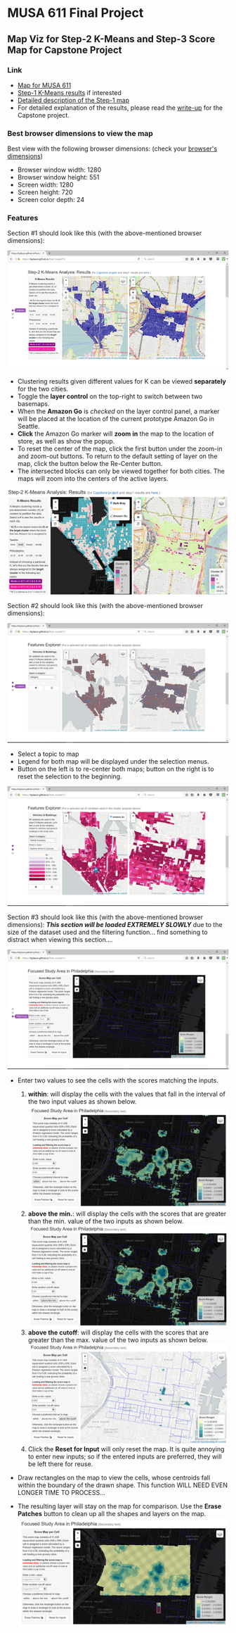 # MUSA 611 Final Project

## Map Viz for Step-2 K-Means and Step-3 Score Map for Capstone Project
### Link
- [Map for MUSA 611](https://laylasun.github.io/final_musa611/)
- [Step-1 K-Means results](https://laylasun.shinyapps.io/musa620_shinyFinal/) if interested
- [Detailed description of the Step-1 map](https://github.com/laylasun/musa620_shinyFinal/blob/master/app/about.md)
- For detailed explanation of the results, please read the [write-up](https://github.com/laylasun/musa620_shinyFinal/blob/master/addiontalFiles/musa800_writeup1.pdf) for the Capstone project.

### Best browser dimensions to view the map
Best view with the following browser dimensions: (check your [browser's dimensions](http://whatsmy.browsersize.com/))

- Browser window width:	1280
- Browser window height:	551
- Screen width:	1280
- Screen height:	720
- Screen color depth:	24

### Features

Section #1 should look like this (with the above-mentioned browser dimensions):

![section1](https://github.com/laylasun/final_musa611/blob/master/img/img001.png)

- Clustering results given different values for K can be viewed **separately** for the two cities.
- Toggle the **layer control** on the top-right to switch between two basemaps.
- When the **Amazon Go** is _checked_ on the layer control panel, a marker will be placed at the location of the current prototype Amazon Go in Seattle.
- __Click__ the Amazon Go marker will **zoom in** the map to the location of store, as well as show the popup.
- To reset the center of the map, click the first button under the zoom-in and zoom-out buttons. To return to the default setting of layer on the map, click the button below the Re-Center button.
- The intersected blocks can only be viewed together for both cities. The maps will zoom into the centers of the active layers.

![section2](https://github.com/laylasun/final_musa611/blob/master/img/img002.png)

Section #2 should look like this (with the above-mentioned browser dimensions):

![section3](https://github.com/laylasun/final_musa611/blob/master/img/img003.png)

- Select a topic to map
- Legend for both map will be displayed under the selection menus.
- Button on the left is to re-center both maps; button on the right is to reset the selection to the beginning.

![section4](https://github.com/laylasun/final_musa611/blob/master/img/img004.png)

Section #3 should look like this (with the above-mentioned browser dimensions):
**_This section will be loaded EXTREMELY SLOWLY_** due to the size of the dataset used and the filtering function... find something to distract when viewing this section....

![section5](https://github.com/laylasun/final_musa611/blob/master/img/img005.png)

- Enter two values to see the cells with the scores matching the inputs.
  1. __within__: will display the cells with the values that fall in the interval of the two input values as shown below.
  ![section6](https://github.com/laylasun/final_musa611/blob/master/img/img006.png)
  2. __above the min.__: will display the cells with the scores that are greater than the min. value of the two inputs as shown below.
  ![section7](https://github.com/laylasun/final_musa611/blob/master/img/img009.png)
  3. __above the cutoff__: will display the cells with the scores that are greater than the max. value of the two inputs as shown below.
  ![section8](https://github.com/laylasun/final_musa611/blob/master/img/img007.png)
  4. Click the **Reset for Input** will only reset the map. It is quite annoying to enter new inputs; so if the entered inputs are preferred, they will be left there for reuse.

- Draw rectangles on the map to view the cells, whose centroids fall within the boundary of the drawn shape. This function WILL NEED EVEN LONGER TIME TO PROCESS...
- The resulting layer will stay on the map for comparison. Use the __Erase Patches__ button to clean up all the shapes and layers on the map.   
![section9](https://github.com/laylasun/final_musa611/blob/master/img/img008.png)
